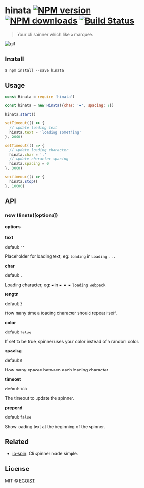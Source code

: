# hinata [![NPM version](https://img.shields.io/npm/v/hinata.svg)](https://npmjs.com/package/hinata) [![NPM downloads](https://img.shields.io/npm/dm/hinata.svg)](https://npmjs.com/package/hinata) [![Build Status](https://img.shields.io/circleci/project/egoist/hinata/master.svg)](https://circleci.com/gh/egoist/hinata)

> Your cli spinner which like a marquee.

![gif](http://ooo.0o0.ooo/2016/03/03/56d90169c39f1.gif)

## Install

```js
$ npm install --save hinata
```

## Usage

```js
const Hinata = require('hinata')

const hinata = new Hinata({char: '❤', spacing: 2})

hinata.start()

setTimeout(() => {
  // update loading text
  hinata.text = 'loading something'
}, 2000)

setTimeout(() => {
  // update loading character
  hinata.char = '.'
  // update character spacing
  hinata.spacing = 0
}, 3000)

setTimeout(() => {
  hinata.stop()
}, 10000)
```

## API

### new Hinata([options])

#### options

**text**

default `''`

Placeholder for loading text, eg: `Loading` in `Loading ...`

**char**

default `.`

Loading character, eg: `❤` in `❤ ❤ ❤ loading webpack`

**length**

default `3`

How many time a loading character should repeat itself.

**color**

default `false`

If set to be true, spinner uses your color instead of a random color.

**spacing**

default `0`

How many spaces between each loading character.

**timeout**

default `100`

The timeout to update the spinner.

**prepend**

default `false`

Show loading text at the beginning of the spinner.

## Related

- [io-spin](https://github.com/egoist/io-spin): Cli spinner made simple.

## License

MIT © [EGOIST](https://github.com/egoist)
